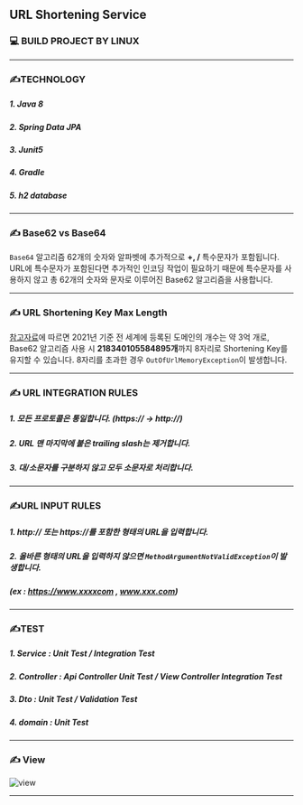 ##  **URL Shortening Service**

### 💻 BUILD PROJECT BY LINUX



---

### ✍️TECHNOLOGY 

##### 1. Java 8

##### 2. Spring Data JPA

##### 3. Junit5

##### 4. Gradle

##### 5. h2 database

---

### ✍️ Base62 vs Base64

`Base64` 알고리즘 62개의 숫자와 알파벳에 추가적으로 **+, /** 특수문자가 포함됩니다. URL에 특수문자가 포함된다면 추가적인 인코딩 작업이 필요하기 때문에 특수문자를 사용하지 않고 총 62개의 숫자와 문자로 이루어진 Base62 알고리즘을 사용합니다.

---

### ✍️ URL Shortening Key Max Length

[참고자료](https://domainnamestat.com/statistics/tld/others)에 따르면 2021년 기준 전 세계에 등록된 도메인의 개수는 약 3억 개로, Base62 알고리즘 사용 시 **218340105584895개**까지 8자리로 Shortening Key를 유지할 수 있습니다. 8자리를 초과한 경우 `OutOfUrlMemoryException`이 발생합니다. 

---

### ✍️ URL INTEGRATION RULES

##### 1. 모든 프로토콜은 통일합니다. (https:// -> http://)

##### 2. URL 맨 마지막에 붙은 trailing slash는 제거합니다.

##### 3. 대/소문자를 구분하지 않고 모두 소문자로 처리합니다.

---

### ✍️URL INPUT RULES

##### 1. http:// 또는 https://를 포함한 형태의 URL을 입력합니다.

##### 2. 올바른 형태의 URL을 입력하지 않으면 `MethodArgumentNotValidException`이 발생합니다.

##### (ex : https://www.xxxxcom , www.xxx.com)

---

### ✍️TEST

##### 1. Service  : Unit Test / Integration Test

##### 2. Controller : Api Controller Unit Test / View Controller Integration Test

##### 3. Dto : Unit Test / Validation Test

##### 4. domain : Unit Test 

---

### ✍️  View

![view](https://user-images.githubusercontent.com/39195377/118530212-5c2b4000-b77f-11eb-96c8-b801c59185db.PNG)


---


